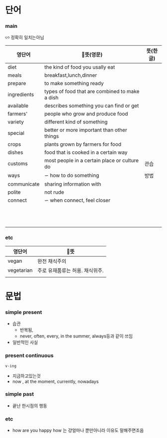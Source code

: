 # 단어

### main
∽ 정확히 일치는아님

| 영단어         | 뜻(영문)                                         | 뜻(한글) |
| ----------- | ---------------------------------------------- | ----- |
| diet        | the kind of food you usally eat                |       |
| meals       | breakfast,lunch,dinner                         |       |
| prepare     | to make something ready                        |       |
| ingredients | types of food that are combined to make a dish |       |
| available   | describes something you can find or get        |       |
| farmers'    | people who grow and produce food               |       |
| variety     | different kind of something                    |       |
| special     | better or more important than other things     |       |
| crops       | plants grown by farmers for food               |       |
| dishes      | food that is cooked in a certain way           |       |
| customs     | most people in a certain place or culture do   | 관습    |
| ways        | ∽ how to do something                          | 방법    |
| communicate | sharing information with                       |       |
| polite      | not rude                                       |       |
| connect     | ∽ when connect, feel closer                    |       |
|             |                                                |       |
|             |                                                |       |
|             |                                                |       |
|             |                                                |       |
|             |                                                |       |
|             |                                                |       |
|             |                                                |       |
|             |                                                |       |
|             |                                                |       |
|             |                                                |       |
|             |                                                |       |
|             |                                                |       |

### etc
| 영단어        | 뜻                 |
| ---------- | ------------------ |
| vegan      | 완전 채식주의            |
| vegetarian | 주로 유재품류는 허용. 채식위주. |
|            |                    |

# 문법

### simple present
- 습관
	- 반복됨, 
	- never, often, every, in the summer, always등과 같이 쓰임
- 일반적인 사실
### present continuous
`v-ing`
- 지금하고있는것
- now , at the moment, currently, nowadays
### simple past
- 끝난 한시점의 행동
### etc
- how are you happy how 는 걍얼마나 뿐만아니라 이유도 말해주면조음